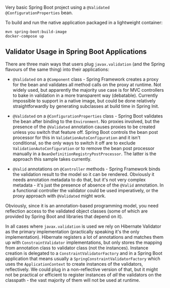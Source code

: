 Very basic Spring Boot project using a `@Validated` `@ConfigurationProperties` bean.

To build and run the native application packaged in a lightweight container:
```
mvn spring-boot:build-image
docker-compose up
```

## Validator Usage in Spring Boot Applications

There are three main ways that users plug `javax.validation` (and the Spring flavours of the same thing) into their applications:

* `@Validated` on a `@Component` class - Spring Framework creates a proxy for the bean and validates all method calls on the proxy at runtime. Not widely used, but apparently the majority use case is for MVC controllers to bake in validation in a more transparent way (debatable). Currently impossible to support in a native image, but could be done relatively straightforwardly by generating subclasses at build time in Spring Init.

* `@Validated` on a `@ConfigurationProperties` class - Spring Boot validates the bean after binding to the `Environment`. No proxies involved, but the presence of the `@Validated` annotation causes proxies to be created unless you switch that feature off. Spring Boot controls the bean post processor for this in `ValidationAutoConfiguration` and it isn't conditional, so the only ways to switch it off are to exclude `ValidationAutoConfiguration` or to remove the bean post processor manually in a `BeanDefinitionRegistryPostProcessor`. The latter is the approach this sample takes currently.

* `@Valid` annotations on `@Controller` methods - Spring Framework binds the validation result to the model so it can be rendered. Obviously it needs annotation metadata to do that, but it's not very complex metadata - it's just the presence of absence of the `@Valid` annotation. In a functional controller the validator could be used imperatively, or the proxy approach with `@Validated` might work.

Obviously, since it is an annotation-based programming model, you need reflection access to the validated object classes (some of which are provided by Spring Boot and libraries that depend on it).

In all cases where `javax.validation` is used we rely on Hibernate Validator as the primary implementation (practically speaking it's the only implementation). Hibernate registers a lot of annotations and matches them up with `ConstraintValidator` implementations, but only stores the mapping from annotation class to validator class (not the instances). Instance creation is delegated to a `ConstraintValidatorFactory` and in a Spring Boot application that means usually a `SpringConstraintValidatorFactory` which uses the `ApplicationContext` to create instances of the validators, reflectively. We could plug in a non-reflective version of that, but it might not be practical or efficient to register instances of *all* the validators on the classpath - the vast majority of them will not be used at runtime.